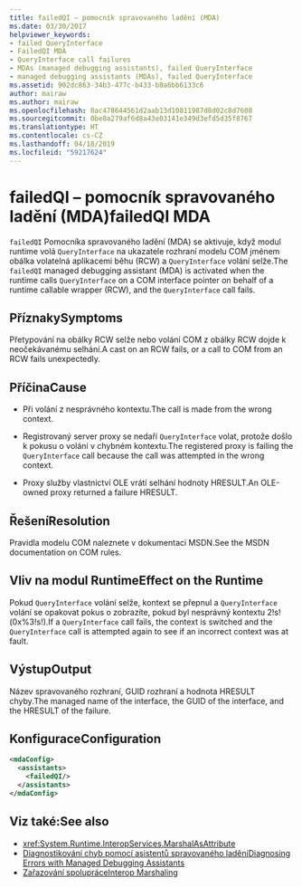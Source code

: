 ```yaml
---
title: failedQI – pomocník spravovaného ladění (MDA)
ms.date: 03/30/2017
helpviewer_keywords:
- failed QueryInterface
- FailedQI MDA
- QueryInterface call failures
- MDAs (managed debugging assistants), failed QueryInterface
- managed debugging assistants (MDAs), failed QueryInterface
ms.assetid: 902dc863-34b3-477c-b433-b8a6bb6133c6
author: mairaw
ms.author: mairaw
ms.openlocfilehash: 0ac478644561d2aab13d10811987d8d02c8d7608
ms.sourcegitcommit: 0be8a279af6d8a43e03141e349d3efd5d35f8767
ms.translationtype: HT
ms.contentlocale: cs-CZ
ms.lasthandoff: 04/18/2019
ms.locfileid: "59217624"
---
```

# <a name="failedqi-mda"></a><span data-ttu-id="2eb56-102">failedQI – pomocník spravovaného ladění (MDA)</span><span class="sxs-lookup"><span data-stu-id="2eb56-102">failedQI MDA</span></span>
<span data-ttu-id="2eb56-103">`failedQI` Pomocníka spravovaného ladění (MDA) se aktivuje, když modul runtime volá `QueryInterface` na ukazatele rozhraní modelu COM jménem obálka volatelná aplikacemi běhu (RCW) a `QueryInterface` volání selže.</span><span class="sxs-lookup"><span data-stu-id="2eb56-103">The `failedQI` managed debugging assistant (MDA) is activated when the runtime calls `QueryInterface` on a COM interface pointer on behalf of a runtime callable wrapper (RCW), and the `QueryInterface` call fails.</span></span>  
  
## <a name="symptoms"></a><span data-ttu-id="2eb56-104">Příznaky</span><span class="sxs-lookup"><span data-stu-id="2eb56-104">Symptoms</span></span>  
 <span data-ttu-id="2eb56-105">Přetypování na obálky RCW selže nebo volání COM z obálky RCW dojde k neočekávanému selhání.</span><span class="sxs-lookup"><span data-stu-id="2eb56-105">A cast on an RCW fails, or a call to COM from an RCW fails unexpectedly.</span></span>  
  
## <a name="cause"></a><span data-ttu-id="2eb56-106">Příčina</span><span class="sxs-lookup"><span data-stu-id="2eb56-106">Cause</span></span>  
  
-   <span data-ttu-id="2eb56-107">Při volání z nesprávného kontextu.</span><span class="sxs-lookup"><span data-stu-id="2eb56-107">The call is made from the wrong context.</span></span>  
  
-   <span data-ttu-id="2eb56-108">Registrovaný server proxy se nedaří `QueryInterface` volat, protože došlo k pokusu o volání v chybném kontextu.</span><span class="sxs-lookup"><span data-stu-id="2eb56-108">The registered proxy is failing the `QueryInterface` call because the call was attempted in the wrong context.</span></span>  
  
-   <span data-ttu-id="2eb56-109">Proxy služby vlastnictví OLE vrátí selhání hodnoty HRESULT.</span><span class="sxs-lookup"><span data-stu-id="2eb56-109">An OLE-owned proxy returned a failure HRESULT.</span></span>  
  
## <a name="resolution"></a><span data-ttu-id="2eb56-110">Řešení</span><span class="sxs-lookup"><span data-stu-id="2eb56-110">Resolution</span></span>  
 <span data-ttu-id="2eb56-111">Pravidla modelu COM naleznete v dokumentaci MSDN.</span><span class="sxs-lookup"><span data-stu-id="2eb56-111">See the MSDN documentation on COM rules.</span></span>  
  
## <a name="effect-on-the-runtime"></a><span data-ttu-id="2eb56-112">Vliv na modul Runtime</span><span class="sxs-lookup"><span data-stu-id="2eb56-112">Effect on the Runtime</span></span>  
 <span data-ttu-id="2eb56-113">Pokud `QueryInterface` volání selže, kontext se přepnul a `QueryInterface` volání se opakovat pokus o zobrazíte, pokud byl nesprávný kontextu 2!s!(0x%3!s!).</span><span class="sxs-lookup"><span data-stu-id="2eb56-113">If a `QueryInterface` call fails, the context is switched and the `QueryInterface` call is attempted again to see if an incorrect context was at fault.</span></span>  
  
## <a name="output"></a><span data-ttu-id="2eb56-114">Výstup</span><span class="sxs-lookup"><span data-stu-id="2eb56-114">Output</span></span>  
 <span data-ttu-id="2eb56-115">Název spravovaného rozhraní, GUID rozhraní a hodnota HRESULT chyby.</span><span class="sxs-lookup"><span data-stu-id="2eb56-115">The managed name of the interface, the GUID of the interface, and the HRESULT of the failure.</span></span>  
  
## <a name="configuration"></a><span data-ttu-id="2eb56-116">Konfigurace</span><span class="sxs-lookup"><span data-stu-id="2eb56-116">Configuration</span></span>  
  
```xml  
<mdaConfig>  
  <assistants>  
    <failedQI/>  
  </assistants>  
</mdaConfig>  
```  
  
## <a name="see-also"></a><span data-ttu-id="2eb56-117">Viz také:</span><span class="sxs-lookup"><span data-stu-id="2eb56-117">See also</span></span>

- <xref:System.Runtime.InteropServices.MarshalAsAttribute>
- [<span data-ttu-id="2eb56-118">Diagnostikování chyb pomocí asistentů spravovaného ladění</span><span class="sxs-lookup"><span data-stu-id="2eb56-118">Diagnosing Errors with Managed Debugging Assistants</span></span>](../../../docs/framework/debug-trace-profile/diagnosing-errors-with-managed-debugging-assistants.md)
- [<span data-ttu-id="2eb56-119">Zařazování spolupráce</span><span class="sxs-lookup"><span data-stu-id="2eb56-119">Interop Marshaling</span></span>](../../../docs/framework/interop/interop-marshaling.md)
